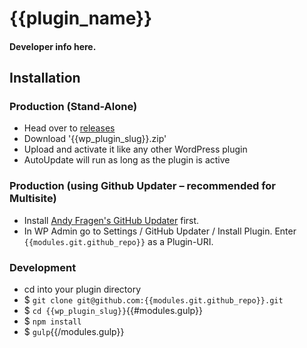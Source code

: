 {{plugin_name}}
===============

#### Developer info here. ####


Installation
------------

### Production (Stand-Alone)
 - Head over to [releases](../../releases)
 - Download '{{wp_plugin_slug}}.zip'
 - Upload and activate it like any other WordPress plugin
 - AutoUpdate will run as long as the plugin is active

### Production (using Github Updater – recommended for Multisite)
 - Install [Andy Fragen's GitHub Updater](https://github.com/afragen/github-updater) first.
 - In WP Admin go to Settings / GitHub Updater / Install Plugin. Enter `{{modules.git.github_repo}}` as a Plugin-URI.

### Development
 - cd into your plugin directory
 - $ `git clone git@github.com:{{modules.git.github_repo}}.git`
 - $ `cd {{wp_plugin_slug}}`{{#modules.gulp}}
 - $ `npm install`
 - $ `gulp`{{/modules.gulp}}
